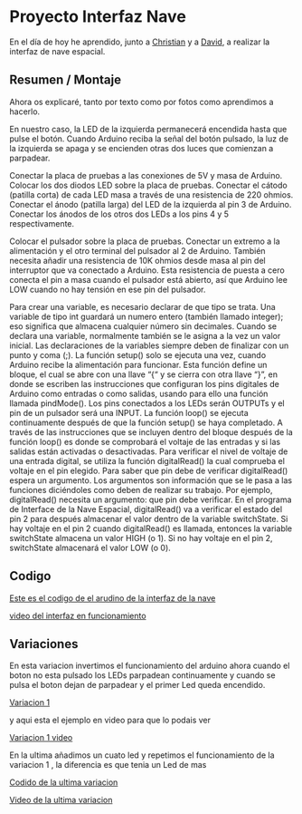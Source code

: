 # Proyecto Interfaz Nave 
En el día de hoy he aprendido, junto a [Christian](https://github.com/Tabrih) y a [David](https://github.com/DavidMenCam), a realizar la interfaz de nave espacial.
## Resumen / Montaje 

Ahora os explicaré, tanto por texto como por fotos como aprendimos a hacerlo.

En nuestro caso, la LED de la izquierda permanecerá encendida hasta que pulse el botón. Cuando Arduino reciba la señal del botón pulsado, la luz de la izquierda se apaga y se encienden otras dos luces que comienzan a parpadear.

Conectar la placa de pruebas a las conexiones de 5V y masa de Arduino. Colocar los dos diodos LED sobre la placa de pruebas. Conectar el cátodo (patilla corta) de cada LED masa a través de una resistencia de 220 ohmios. Conectar el ánodo (patilla larga) del LED de la izquierda al pin 3 de Arduino. Conectar los ánodos de los otros dos LEDs a los pins 4 y 5 respectivamente.

Colocar el pulsador sobre la placa de pruebas. Conectar un extremo a la alimentación y el otro terminal del pulsador al 2 de Arduino. También necesita añadir una resistencia de 10K ohmios desde masa al pin del interruptor que va conectado a Arduino. Esta resistencia de puesta a cero conecta el pin a masa cuando el pulsador está abierto, así que Arduino lee LOW cuando no hay tensión en ese pin del pulsador.

Para crear una variable, es necesario declarar de que tipo se trata. Una variable de tipo int guardará un numero entero (también llamado integer); eso significa que almacena cualquier número sin decimales. Cuando se declara una variable, normalmente también se le asigna a la vez un valor inicial. Las declaraciones de la variables siempre deben de finalizar con un punto y coma (;). La función setup() solo se ejecuta una vez, cuando Arduino recibe la alimentación para funcionar. Esta función define un bloque, el cual se abre con una llave “{“ y se cierra con otra llave “}”, en donde se escriben las instrucciones que configuran los pins digitales de Arduino como entradas o como salidas, usando para ello una función llamada pindMode(). Los pins conectados a los LEDs serán OUTPUTs y el pin de un pulsador será una INPUT. La función loop() se ejecuta continuamente después de que la función setup() se haya completado. A través de las instrucciones que se incluyen dentro del bloque después de la función loop() es donde se comprobará el voltaje de las entradas y si las salidas están activadas o desactivadas. Para verificar el nivel de voltaje de una entrada digital, se utiliza la función digitalRead() la cual comprueba el voltaje en el pin elegido. Para saber que pin debe de verificar digitalRead() espera un argumento. Los argumentos son información que se le pasa a las funciones diciéndoles como deben de realizar su trabajo. Por ejemplo, digitalRead() necesita un argumento: que pin debe verificar. En el programa de Interface de la Nave Espacial, digitalRead() va a verificar el estado del pin 2 para después almacenar el valor dentro de la variable switchState. Si hay voltaje en el pin 2 cuando digitalRead() es llamada, entonces la variable switchState almacena un valor HIGH (o 1). Si no hay voltaje en el pin 2, switchState almacenará el valor LOW (o 0).

## Codigo 

[Este es el codigo de el arudino de la interfaz de la nave ](https://github.com/DavidMenCam/Arduino/blob/main/variacion%201/lo_o_ko_k_l.ino)

[video del interfaz en funcionamiento](https://youtu.be/ey4Wmv3uzh4)

## Variaciones

En esta variacion invertimos el funcionamiento del arduino ahora cuando el boton no esta pulsado los LEDs parpadean continuamente y cuando se pulsa el boton dejan de parpadear y el primer Led queda encendido.

[Variacion 1](https://github.com/DavidMenCam/Arduino/blob/main/variacion%202/low.ino)

y aqui esta el ejemplo en video para que lo podais ver 

[Variacion 1 video](https://www.youtube.com/watch?v=Sl5UKPwK2mo)


En la ultima añadimos un cuato led y repetimos el funcionamiento de la variacion 1 , la diferencia es que tenia un Led de mas 

[Codido de la ultima variacion ]()

[Video de la ultima variacion](https://youtu.be/B4rhuzqbJ8I)

